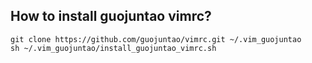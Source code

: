 ## How to install guojuntao vimrc?

	git clone https://github.com/guojuntao/vimrc.git ~/.vim_guojuntao
	sh ~/.vim_guojuntao/install_guojuntao_vimrc.sh
